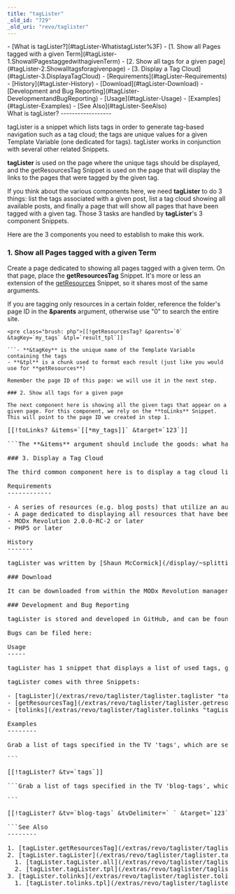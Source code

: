 ```yaml
---
title: "tagLister"
_old_id: "729"
_old_uri: "revo/taglister"
---
```


<div>- [What is tagLister?](#tagLister-WhatistagLister%3F)
  - [1. Show all Pages tagged with a given Term](#tagLister-1.ShowallPagestaggedwithagivenTerm)
  - [2. Show all tags for a given page](#tagLister-2.Showalltagsforagivenpage)
  - [3. Display a Tag Cloud](#tagLister-3.DisplayaTagCloud)
- [Requirements](#tagLister-Requirements)
- [History](#tagLister-History)
  - [Download](#tagLister-Download)
  - [Development and Bug Reporting](#tagLister-DevelopmentandBugReporting)
- [Usage](#tagLister-Usage)
- [Examples](#tagLister-Examples)
- [See Also](#tagLister-SeeAlso)

</div>What is tagLister?
------------------

tagLister is a snippet which lists tags in order to generate tag-based navigation such as a tag cloud; the tags are unique values for a given Template Variable (one dedicated for tags). tagLister works in conjunction with several other related Snippets.

**tagLister** is used on the page where the unique tags should be displayed, and the getResourcesTag Snippet is used on the page that will display the links to the pages that were tagged by the given tag.

If you think about the various components here, we need **tagLister** to do 3 things: list the tags associated with a given post, list a tag cloud showing all available posts, and finally a page that will show all pages that have been tagged with a given tag. Those 3 tasks are handled by **tagLister**'s 3 component Snippets.

Here are the 3 components you need to establish to make this work.

### 1. Show all Pages tagged with a given Term

Create a page dedicated to showing all pages tagged with a given term. On that page, place the **getResourcesTag** Snippet. It's more or less an extension of the [getResources](/extras/revo/getresources "getResources") Snippet, so it shares most of the same arguments.

If you are tagging only resources in a certain folder, reference the folder's page ID in the **&parents** argument, otherwise use "0" to search the entire site.

```
<pre class="brush: php">[[!getResourcesTag? &parents=`0` &tagKey=`my_tags` &tpl=`result_tpl`]]

```- **&tagKey** is the unique name of the Template Variable containing the tags
- **&tpl** is a chunk used to format each result (just like you would use for **getResources**)

Remember the page ID of this page: we will use it in the next step.

### 2. Show all tags for a given page

The next component here is showing all the given tags that appear on a given page. For this component, we rely on the **toLinks** Snippet. This will point to the page ID we created in step 1.

```
<pre class="brush: php">[[!toLinks? &items=`[[*my_tags]]` &target=`123`]]

```The **&items** argument should include the goods: what has your page been tagged with? This should be the name of your Template Variable.

### 3. Display a Tag Cloud

The third common component here is to display a tag cloud listing all available tags. For this, we rely on the third of **tagLister**'s bundled Snippets.

Requirements
------------

- A series of resources (e.g. blog posts) that utilize an auto-tag Template Variable
- A page dedicated to displaying all resources that have been tagged with a given value (i.e. a page for search results)
- MODx Revolution 2.0.0-RC-2 or later
- PHP5 or later

History
-------

tagLister was written by [Shaun McCormick](/display/~splittingred) and first released on June 14th, 2010.

### Download

It can be downloaded from within the MODx Revolution manager via [Package Management](/revolution/2.x/developing-in-modx/advanced-development/package-management "Package Management"), or from the MODx Extras Repository, here: <https://modx.com/extras/package/taglister>

### Development and Bug Reporting

tagLister is stored and developed in GitHub, and can be found here:<http://github.com/splittingred/tagLister>

Bugs can be filed here: <http://github.com/splittingred/tagLister/issues>

Usage
-----

tagLister has 1 snippet that displays a list of used tags, grabbed from the specified TV.

tagLister comes with three Snippets:

- [tagLister](/extras/revo/taglister/taglister.taglister "tagLister.tagLister") - Lists most commonly used tags.
- [getResourcesTag](/extras/revo/taglister/taglister.getresourcestag "tagLister.getResourcesTag") - For grabbing Resources filtered by tags.
- [tolinks](/extras/revo/taglister/taglister.tolinks "tagLister.tolinks") - For converting a comma-separated list into links.

Examples
--------

Grab a list of tags specified in the TV 'tags', which are separated by commas, and make the links go to the home page:

```
<pre class="brush: php">[[!tagLister? &tv=`tags`]]

```Grab a list of tags specified in the TV 'blog-tags', which are separated by spaces, and make the links go to Resource ID 123:

```
<pre class="brush: php">[[!tagLister? &tv=`blog-tags` &tvDelimiter=` ` &target=`123`]]

```See Also
--------

1. [tagLister.getResourcesTag](/extras/revo/taglister/taglister.getresourcestag)
2. [tagLister.tagLister](/extras/revo/taglister/taglister.taglister)
  1. [tagLister.tagLister.all](/extras/revo/taglister/taglister.taglister/taglister.taglister.all)
  2. [tagLister.tagLister.tpl](/extras/revo/taglister/taglister.taglister/taglister.taglister.tpl)
3. [tagLister.tolinks](/extras/revo/taglister/taglister.tolinks)
  1. [tagLister.tolinks.tpl](/extras/revo/taglister/taglister.tolinks/taglister.tolinks.tpl)
